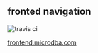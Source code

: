 ## fronted navigation 

![travis ci](https://travis-ci.org/ty4z2008/frontend-nav.svg?branch=master)

[frontend.microdba.com](http://frontend.microdba.com)